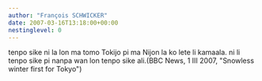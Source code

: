 ```yaml
---
author: "François SCHWICKER"
date: 2007-03-16T13:18:00+00:00
nestinglevel: 0
---
```

tenpo sike ni la lon ma tomo Tokijo pi ma Nijon la ko lete li kamaala. ni li tenpo sike pi nanpa wan lon tenpo sike ali.(BBC News, 1 III 2007, "Snowless winter first for Tokyo")